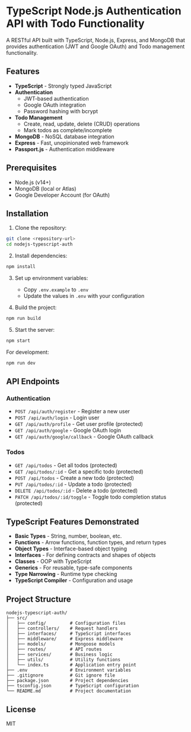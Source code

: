 # TypeScript Node.js Authentication API with Todo Functionality

A RESTful API built with TypeScript, Node.js, Express, and MongoDB that provides authentication (JWT and Google OAuth) and Todo management functionality.

## Features

- **TypeScript** - Strongly typed JavaScript
- **Authentication**
  - JWT-based authentication
  - Google OAuth integration
  - Password hashing with bcrypt
- **Todo Management**
  - Create, read, update, delete (CRUD) operations
  - Mark todos as complete/incomplete
- **MongoDB** - NoSQL database integration
- **Express** - Fast, unopinionated web framework
- **Passport.js** - Authentication middleware

## Prerequisites

- Node.js (v14+)
- MongoDB (local or Atlas)
- Google Developer Account (for OAuth)

## Installation

1. Clone the repository:
```bash
git clone <repository-url>
cd nodejs-typescript-auth
```

2. Install dependencies:
```bash
npm install
```

3. Set up environment variables:
   - Copy `.env.example` to `.env`
   - Update the values in `.env` with your configuration

4. Build the project:
```bash
npm run build
```

5. Start the server:
```bash
npm start
```

For development:
```bash
npm run dev
```

## API Endpoints

### Authentication

- `POST /api/auth/register` - Register a new user
- `POST /api/auth/login` - Login user
- `GET /api/auth/profile` - Get user profile (protected)
- `GET /api/auth/google` - Google OAuth login
- `GET /api/auth/google/callback` - Google OAuth callback

### Todos

- `GET /api/todos` - Get all todos (protected)
- `GET /api/todos/:id` - Get a specific todo (protected)
- `POST /api/todos` - Create a new todo (protected)
- `PUT /api/todos/:id` - Update a todo (protected)
- `DELETE /api/todos/:id` - Delete a todo (protected)
- `PATCH /api/todos/:id/toggle` - Toggle todo completion status (protected)

## TypeScript Features Demonstrated

- **Basic Types** - String, number, boolean, etc.
- **Functions** - Arrow functions, function types, and return types
- **Object Types** - Interface-based object typing
- **Interfaces** - For defining contracts and shapes of objects
- **Classes** - OOP with TypeScript
- **Generics** - For reusable, type-safe components
- **Type Narrowing** - Runtime type checking
- **TypeScript Compiler** - Configuration and usage

## Project Structure

```
nodejs-typescript-auth/
├── src/
│   ├── config/         # Configuration files
│   ├── controllers/    # Request handlers
│   ├── interfaces/     # TypeScript interfaces
│   ├── middleware/     # Express middleware
│   ├── models/         # Mongoose models
│   ├── routes/         # API routes
│   ├── services/       # Business logic
│   ├── utils/          # Utility functions
│   └── index.ts        # Application entry point
├── .env                # Environment variables
├── .gitignore          # Git ignore file
├── package.json        # Project dependencies
├── tsconfig.json       # TypeScript configuration
└── README.md           # Project documentation
```

## License

MIT 
